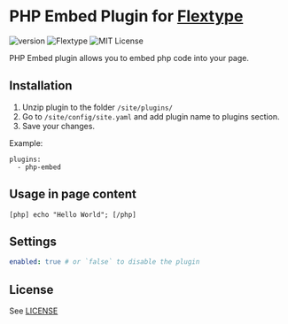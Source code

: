 # PHP Embed Plugin for [Flextype](http://flextype.org/)
![version](https://img.shields.io/badge/version-1.0.0-brightgreen.svg?style=flat-square)
![Flextype](https://img.shields.io/badge/Flextype-0.x-green.svg?style=flat-square)
![MIT License](https://img.shields.io/badge/license-MIT-blue.svg?style=flat-square)

PHP Embed plugin allows you to embed php code into your page.

## Installation
1. Unzip plugin to the folder `/site/plugins/`
2. Go to `/site/config/site.yaml` and add plugin name to plugins section.
3. Save your changes.

Example:
```
plugins:
  - php-embed
```

## Usage in page content

```
[php] echo "Hello World"; [/php]
```

## Settings

```yaml
enabled: true # or `false` to disable the plugin
```

## License
See [LICENSE](https://github.com/flextype-plugins/php-embed/blob/master/LICENSE)
